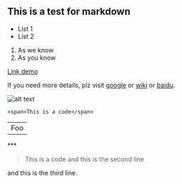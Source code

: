 ## This is a test for markdown ##

* List 1
* List 2

1. As we know
2. As you know

[Link demo](http://jeechang.com)

If you need more details, plz visit [google][1] or [wiki][2] or [baidu][3].

[1]: http://www.google.com
[2]: http://www.wikipedia.org
[3]: http://www.baidu.com

![alt text](http://d5.sina.com.cn/201303/01/478882.jpg "What is your name")

`<span>This is a code</span>`
  <table>
    <tr>
      <td>Foo</td>
    </tr>
  </table>
***

>This is a code
and this is the second line

and this is the third line.
